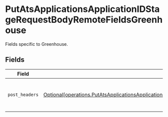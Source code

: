 # PutAtsApplicationsApplicationIDStageRequestBodyRemoteFieldsGreenhouse

Fields specific to Greenhouse.


## Fields

| Field                                                                                                                                                                                                                    | Type                                                                                                                                                                                                                     | Required                                                                                                                                                                                                                 | Description                                                                                                                                                                                                              |
| ------------------------------------------------------------------------------------------------------------------------------------------------------------------------------------------------------------------------ | ------------------------------------------------------------------------------------------------------------------------------------------------------------------------------------------------------------------------ | ------------------------------------------------------------------------------------------------------------------------------------------------------------------------------------------------------------------------ | ------------------------------------------------------------------------------------------------------------------------------------------------------------------------------------------------------------------------ |
| `post_headers`                                                                                                                                                                                                           | [Optional[operations.PutAtsApplicationsApplicationIDStageRequestBodyRemoteFieldsGreenhousePostHeaders]](undefined/models/operations/putatsapplicationsapplicationidstagerequestbodyremotefieldsgreenhousepostheaders.md) | :heavy_minus_sign:                                                                                                                                                                                                       | Headers we will pass with `POST` requests to Greenhouse.                                                                                                                                                                 |
